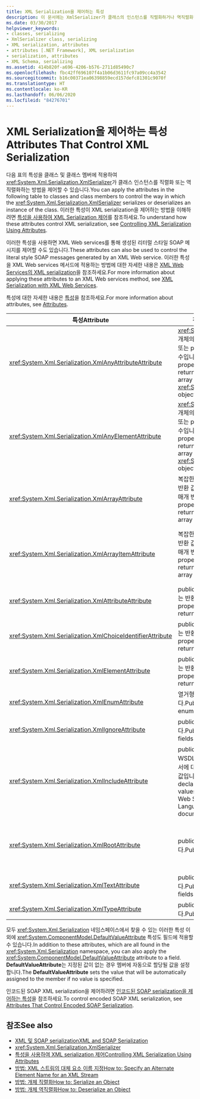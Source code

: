 ```yaml
---
title: XML Serialization을 제어하는 특성
description: 이 문서에는 XmlSerializer가 클래스의 인스턴스를 직렬화하거나 역직렬화하는 방법을 제어하기 위해 클래스 및 클래스 멤버에 적용할 수 있는 특성이 포함되어 있습니다.
ms.date: 03/30/2017
helpviewer_keywords:
- classes, serializing
- XmlSerializer class, serializing
- XML serialization, attributes
- attributes [.NET Framework], XML serialization
- serialization, attributes
- XML Schema, serializing
ms.assetid: 414b820f-a696-4206-b576-2711d85490c7
ms.openlocfilehash: fbc42ff696107f4a1b06d3611fc97a09cc4a3542
ms.sourcegitcommit: b16c00371ea06398859ecd157defc81301c9070f
ms.translationtype: HT
ms.contentlocale: ko-KR
ms.lasthandoff: 06/06/2020
ms.locfileid: "84276701"
---
```

# <a name="attributes-that-control-xml-serialization"></a><span data-ttu-id="a6937-103">XML Serialization을 제어하는 특성</span><span class="sxs-lookup"><span data-stu-id="a6937-103">Attributes That Control XML Serialization</span></span>
<span data-ttu-id="a6937-104">다음 표의 특성을 클래스 및 클래스 멤버에 적용하여 <xref:System.Xml.Serialization.XmlSerializer>가 클래스 인스턴스를 직렬화 또는 역직렬화하는 방법을 제어할 수 있습니다.</span><span class="sxs-lookup"><span data-stu-id="a6937-104">You can apply the attributes in the following table to classes and class members to control the way in which the <xref:System.Xml.Serialization.XmlSerializer> serializes or deserializes an instance of the class.</span></span> <span data-ttu-id="a6937-105">이러한 특성이 XML serialization을 제어하는 방법을 이해하려면 [특성을 사용하여 XML Serialization 제어](controlling-xml-serialization-using-attributes.md)를 참조하세요.</span><span class="sxs-lookup"><span data-stu-id="a6937-105">To understand how these attributes control XML serialization, see [Controlling XML Serialization Using Attributes](controlling-xml-serialization-using-attributes.md).</span></span>  
  
 <span data-ttu-id="a6937-106">이러한 특성을 사용하면 XML Web services를 통해 생성된 리터럴 스타일 SOAP 메시지를 제어할 수도 있습니다.</span><span class="sxs-lookup"><span data-stu-id="a6937-106">These attributes can also be used to control the literal style SOAP messages generated by an XML Web service.</span></span> <span data-ttu-id="a6937-107">이러한 특성을 XML Web services 메서드에 적용하는 방법에 대한 자세한 내용은 [XML Web Services의 XML serialization](xml-serialization-with-xml-web-services.md)을 참조하세요.</span><span class="sxs-lookup"><span data-stu-id="a6937-107">For more information about applying these attributes to an XML Web services method, see [XML Serialization with XML Web Services](xml-serialization-with-xml-web-services.md).</span></span>  
  
 <span data-ttu-id="a6937-108">특성에 대한 자세한 내용은 [특성](../attributes/index.md)을 참조하세요.</span><span class="sxs-lookup"><span data-stu-id="a6937-108">For more information about attributes, see [Attributes](../attributes/index.md).</span></span>  
  
|<span data-ttu-id="a6937-109">특성</span><span class="sxs-lookup"><span data-stu-id="a6937-109">Attribute</span></span>|<span data-ttu-id="a6937-110">적용 대상</span><span class="sxs-lookup"><span data-stu-id="a6937-110">Applies to</span></span>|<span data-ttu-id="a6937-111">설명</span><span class="sxs-lookup"><span data-stu-id="a6937-111">Specifies</span></span>|  
|---------------|----------------|---------------|  
|<xref:System.Xml.Serialization.XmlAnyAttributeAttribute>|<span data-ttu-id="a6937-112"><xref:System.Xml.XmlAttribute> 개체의 배열을 반환하는 반환 값 또는 public 필드, 속성, 매개 변수입니다.</span><span class="sxs-lookup"><span data-stu-id="a6937-112">Public field, property, parameter, or return value that returns an array of <xref:System.Xml.XmlAttribute> objects.</span></span>|<span data-ttu-id="a6937-113">역직렬화할 때 배열은 스키마에 알려지지 않은 모든 XML 특성을 나타내는 <xref:System.Xml.XmlAttribute> 개체로 채워집니다.</span><span class="sxs-lookup"><span data-stu-id="a6937-113">When deserializing, the array will be filled with <xref:System.Xml.XmlAttribute> objects that represent all XML attributes unknown to the schema.</span></span>|  
|<xref:System.Xml.Serialization.XmlAnyElementAttribute>|<span data-ttu-id="a6937-114"><xref:System.Xml.XmlElement> 개체의 배열을 반환하는 반환 값 또는 public 필드, 속성, 매개 변수입니다.</span><span class="sxs-lookup"><span data-stu-id="a6937-114">Public field, property, parameter, or return value that returns an array of <xref:System.Xml.XmlElement> objects.</span></span>|<span data-ttu-id="a6937-115">역직렬화할 때 배열은 스키마에 알려지지 않은 모든 XML 요소를 나타내는 <xref:System.Xml.XmlElement> 개체로 채워집니다.</span><span class="sxs-lookup"><span data-stu-id="a6937-115">When deserializing, the array is filled with <xref:System.Xml.XmlElement> objects that represent all XML elements unknown to the schema.</span></span>|  
|<xref:System.Xml.Serialization.XmlArrayAttribute>|<span data-ttu-id="a6937-116">복잡한 개체의 배열을 반환하는 반환 값 또는 public 필드, 특성, 매개 변수입니다.</span><span class="sxs-lookup"><span data-stu-id="a6937-116">Public field, property, parameter, or return value that returns an array of complex objects.</span></span>|<span data-ttu-id="a6937-117">배열의 멤버는 XML 배열의 멤버로 생성됩니다.</span><span class="sxs-lookup"><span data-stu-id="a6937-117">The members of the array will be generated as members of an XML array.</span></span>|  
|<xref:System.Xml.Serialization.XmlArrayItemAttribute>|<span data-ttu-id="a6937-118">복잡한 개체의 배열을 반환하는 반환 값 또는 public 필드, 특성, 매개 변수입니다.</span><span class="sxs-lookup"><span data-stu-id="a6937-118">Public field, property, parameter, or return value that returns an array of complex objects.</span></span>|<span data-ttu-id="a6937-119">배열에 삽입할 수 있는 파생된 형식입니다.</span><span class="sxs-lookup"><span data-stu-id="a6937-119">The derived types that can be inserted into an array.</span></span> <span data-ttu-id="a6937-120">일반적으로 <xref:System.Xml.Serialization.XmlArrayAttribute>와 함께 적용됩니다.</span><span class="sxs-lookup"><span data-stu-id="a6937-120">Usually applied in conjunction with an <xref:System.Xml.Serialization.XmlArrayAttribute>.</span></span>|  
|<xref:System.Xml.Serialization.XmlAttributeAttribute>|<span data-ttu-id="a6937-121">public 필드, 속성, 매개 변수 또는 반환 값입니다.</span><span class="sxs-lookup"><span data-stu-id="a6937-121">Public field, property, parameter, or return value.</span></span>|<span data-ttu-id="a6937-122">멤버는 XML 특성으로 serialize됩니다.</span><span class="sxs-lookup"><span data-stu-id="a6937-122">The member will be serialized as an XML attribute.</span></span>|  
|<xref:System.Xml.Serialization.XmlChoiceIdentifierAttribute>|<span data-ttu-id="a6937-123">public 필드, 속성, 매개 변수 또는 반환 값입니다.</span><span class="sxs-lookup"><span data-stu-id="a6937-123">Public field, property, parameter, or return value.</span></span>|<span data-ttu-id="a6937-124">멤버는 열거형을 사용하여 명확히 할 수 있습니다.</span><span class="sxs-lookup"><span data-stu-id="a6937-124">The member can be further disambiguated by using an enumeration.</span></span>|  
|<xref:System.Xml.Serialization.XmlElementAttribute>|<span data-ttu-id="a6937-125">public 필드, 속성, 매개 변수 또는 반환 값입니다.</span><span class="sxs-lookup"><span data-stu-id="a6937-125">Public field, property, parameter, or return value.</span></span>|<span data-ttu-id="a6937-126">필드 또는 속성은 XML 요소로 serialize됩니다.</span><span class="sxs-lookup"><span data-stu-id="a6937-126">The field or property will be serialized as an XML element.</span></span>|  
|<xref:System.Xml.Serialization.XmlEnumAttribute>|<span data-ttu-id="a6937-127">열거형 식별자인 public 필드입니다.</span><span class="sxs-lookup"><span data-stu-id="a6937-127">Public field that is an enumeration identifier.</span></span>|<span data-ttu-id="a6937-128">열거형 멤버의 요소 이름입니다.</span><span class="sxs-lookup"><span data-stu-id="a6937-128">The element name of an enumeration member.</span></span>|  
|<xref:System.Xml.Serialization.XmlIgnoreAttribute>|<span data-ttu-id="a6937-129">public 속성 및 필드입니다.</span><span class="sxs-lookup"><span data-stu-id="a6937-129">Public properties and fields.</span></span>|<span data-ttu-id="a6937-130">속성 또는 필드는 포함 클래스가 serialize될 때 무시되어야 합니다.</span><span class="sxs-lookup"><span data-stu-id="a6937-130">The property or field should be ignored when the containing class is serialized.</span></span>|  
|<xref:System.Xml.Serialization.XmlIncludeAttribute>|<span data-ttu-id="a6937-131">public 파생 클래스 선언 및 WSDL(웹 서비스 설명 언어) 문서에 대한 public 메서드의 반환 값입니다.</span><span class="sxs-lookup"><span data-stu-id="a6937-131">Public derived class declarations, and return values of public methods for Web Services Description Language (WSDL) documents.</span></span>|<span data-ttu-id="a6937-132">스키마를 생성할 때 클래스를 포함해야 합니다(serialize될 때 인식되도록).</span><span class="sxs-lookup"><span data-stu-id="a6937-132">The class should be included when generating schemas (to be recognized when serialized).</span></span>|  
|<xref:System.Xml.Serialization.XmlRootAttribute>|<span data-ttu-id="a6937-133">public 클래스 선언입니다.</span><span class="sxs-lookup"><span data-stu-id="a6937-133">Public class declarations.</span></span>|<span data-ttu-id="a6937-134">특성 대상의 XML 직렬화를 XML 루트 요소로 제어합니다.</span><span class="sxs-lookup"><span data-stu-id="a6937-134">Controls XML serialization of the attribute target as an XML root element.</span></span> <span data-ttu-id="a6937-135">특성을 사용하여 네임스페이스와 요소 이름을 지정합니다.</span><span class="sxs-lookup"><span data-stu-id="a6937-135">Use the attribute to further specify the namespace and element name.</span></span>|  
|<xref:System.Xml.Serialization.XmlTextAttribute>|<span data-ttu-id="a6937-136">public 속성 및 필드입니다.</span><span class="sxs-lookup"><span data-stu-id="a6937-136">Public properties and fields.</span></span>|<span data-ttu-id="a6937-137">속성 또는 필드는 XML 텍스트로 serialize되어야 합니다.</span><span class="sxs-lookup"><span data-stu-id="a6937-137">The property or field should be serialized as XML text.</span></span>|  
|<xref:System.Xml.Serialization.XmlTypeAttribute>|<span data-ttu-id="a6937-138">public 클래스 선언입니다.</span><span class="sxs-lookup"><span data-stu-id="a6937-138">Public class declarations.</span></span>|<span data-ttu-id="a6937-139">XML 형식의 이름 및 네임스페이스입니다.</span><span class="sxs-lookup"><span data-stu-id="a6937-139">The name and namespace of the XML type.</span></span>|  
  
 <span data-ttu-id="a6937-140">모두 <xref:System.Xml.Serialization> 네임스페이스에서 찾을 수 있는 이러한 특성 이외에 <xref:System.ComponentModel.DefaultValueAttribute> 특성도 필드에 적용할 수 있습니다.</span><span class="sxs-lookup"><span data-stu-id="a6937-140">In addition to these attributes, which are all found in the <xref:System.Xml.Serialization> namespace, you can also apply the <xref:System.ComponentModel.DefaultValueAttribute> attribute to a field.</span></span> <span data-ttu-id="a6937-141">**DefaultValueAttribute**는 지정된 값이 없는 경우 멤버에 자동으로 할당될 값을 설정합니다.</span><span class="sxs-lookup"><span data-stu-id="a6937-141">The **DefaultValueAttribute** sets the value that will be automatically assigned to the member if no value is specified.</span></span>  
  
 <span data-ttu-id="a6937-142">인코드된 SOAP XML serialization을 제어하려면 [인코드된 SOAP serialization을 제어하는 특성](attributes-that-control-encoded-soap-serialization.md)을 참조하세요.</span><span class="sxs-lookup"><span data-stu-id="a6937-142">To control encoded SOAP XML serialization, see [Attributes That Control Encoded SOAP Serialization](attributes-that-control-encoded-soap-serialization.md).</span></span>  
  
## <a name="see-also"></a><span data-ttu-id="a6937-143">참조</span><span class="sxs-lookup"><span data-stu-id="a6937-143">See also</span></span>

- [<span data-ttu-id="a6937-144">XML 및 SOAP serialization</span><span class="sxs-lookup"><span data-stu-id="a6937-144">XML and SOAP Serialization</span></span>](xml-and-soap-serialization.md)
- <xref:System.Xml.Serialization.XmlSerializer>
- [<span data-ttu-id="a6937-145">특성을 사용하여 XML serialization 제어</span><span class="sxs-lookup"><span data-stu-id="a6937-145">Controlling XML Serialization Using Attributes</span></span>](controlling-xml-serialization-using-attributes.md)
- [<span data-ttu-id="a6937-146">방법: XML 스트림의 대체 요소 이름 지정</span><span class="sxs-lookup"><span data-stu-id="a6937-146">How to: Specify an Alternate Element Name for an XML Stream</span></span>](how-to-specify-an-alternate-element-name-for-an-xml-stream.md)
- [<span data-ttu-id="a6937-147">방법: 개체 직렬화</span><span class="sxs-lookup"><span data-stu-id="a6937-147">How to: Serialize an Object</span></span>](how-to-serialize-an-object.md)
- [<span data-ttu-id="a6937-148">방법: 개체 역직렬화</span><span class="sxs-lookup"><span data-stu-id="a6937-148">How to: Deserialize an Object</span></span>](how-to-deserialize-an-object.md)
